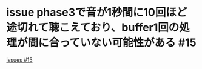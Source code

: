 # issue phase3で音が1秒間に10回ほど途切れて聴こえており、buffer1回の処理が間に合っていない可能性がある #15
[issues #15](https://github.com/cat2151/ym2151-zig-cc/issues/15)


